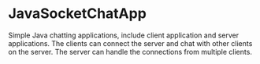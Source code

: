 JavaSocketChatApp
=================

Simple Java chatting applications, include client application and server applications. The clients can connect the server and chat with other clients on the server. The server can handle the connections from multiple clients.
